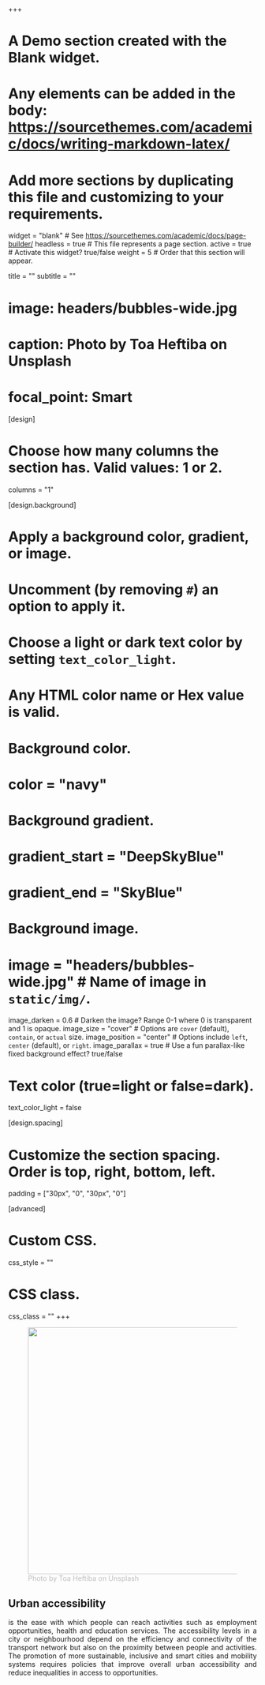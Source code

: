 +++
# A Demo section created with the Blank widget.
# Any elements can be added in the body: https://sourcethemes.com/academic/docs/writing-markdown-latex/
# Add more sections by duplicating this file and customizing to your requirements.

widget = "blank"  # See https://sourcethemes.com/academic/docs/page-builder/
headless = true  # This file represents a page section.
active = true  # Activate this widget? true/false
weight = 5  # Order that this section will appear.

title = ""
subtitle = ""

# image: headers/bubbles-wide.jpg
#   caption: Photo by Toa Heftiba on Unsplash
#   focal_point: Smart


[design]
  # Choose how many columns the section has. Valid values: 1 or 2.
  columns = "1"

[design.background]
  # Apply a background color, gradient, or image.
  #   Uncomment (by removing `#`) an option to apply it.
  #   Choose a light or dark text color by setting `text_color_light`.
  #   Any HTML color name or Hex value is valid.

  # Background color.
  # color = "navy"
  
  # Background gradient.
  # gradient_start = "DeepSkyBlue"
  # gradient_end = "SkyBlue"
  
  # Background image.
  # image = "headers/bubbles-wide.jpg"  # Name of image in `static/img/`.
  image_darken = 0.6  # Darken the image? Range 0-1 where 0 is transparent and 1 is opaque.
  image_size = "cover"  #  Options are `cover` (default), `contain`, or `actual` size.
  image_position = "center"  # Options include `left`, `center` (default), or `right`.
  image_parallax = true  # Use a fun parallax-like fixed background effect? true/false

  # Text color (true=light or false=dark).
  text_color_light = false

[design.spacing]
  # Customize the section spacing. Order is top, right, bottom, left.
  padding = ["30px", "0", "30px", "0"]

[advanced]
 # Custom CSS. 
 css_style = ""
 
 # CSS class.
 css_class = ""
+++

<div class="container">
<div class="row">
  <div class="col-12 mx-auto col-md-6 order-md-1 hero-media">
  <figure>
    <img src="/acessooportunidades/img/ryoji-iwata-IBaVuZsJJTo-unsplash.jpg" width="500" align="left" alt="">
    <figcaption><a style="color: gray; opacity: 0.50;">Photo by Toa Heftiba on Unsplash</a></figcaption>
  </figure>
  </div>
  <div class="col-md-6 order-md-2 text-center text-md-left">
    <div 
    class="hero-lead"><h2> Urban accessibility  
    </div>
    <p align="justify"> is the  ease with which people can reach activities such as employment opportunities, health and education services. The accessibility levels in a city or neighbourhood depend on the efficiency and connectivity of the transport network but also on the proximity between people and activities. The promotion of more sustainable, inclusive and smart cities and mobility systems requires policies that improve overall urban accessibility and reduce inequalities in access to opportunities. </p>
    
    
    
    
    
    